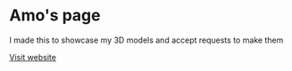 
# Amo's page

I made this to showcase my 3D models and accept requests to make them


[Visit website](https://amo1000.github.io/index.html)